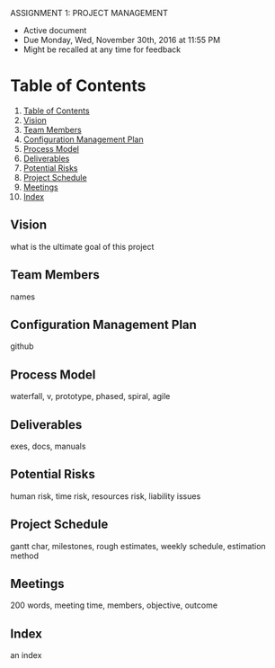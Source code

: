 ASSIGNMENT 1: PROJECT MANAGEMENT
* Active document
* Due Monday, Wed, November 30th, 2016 at
11:55 PM
* Might be recalled at any time for feedback

# Table of Contents
1. [Table of Contents](#table-of-contents)
2. [Vision](#vision)
3. [Team Members](#team-members)
4. [Configuration Management Plan](#configuration-management-plan)
5. [Process Model](#process-model)
6. [Deliverables](#deliverables)
7. [Potential Risks](#potential-risks)
8. [Project Schedule](#project-schedule)
9. [Meetings](#meetings-summaries)
10. [Index](#index)

## Vision
what is the ultimate goal of this project
## Team Members
names
## Configuration Management Plan
github
## Process Model
waterfall, v, prototype, phased, spiral, agile
## Deliverables
exes, docs, manuals
## Potential Risks
human risk, time risk, resources risk, liability issues
## Project Schedule
gantt char, milestones, rough estimates, weekly schedule, estimation method
## Meetings
200 words, meeting time, members, objective, outcome
## Index
an index

